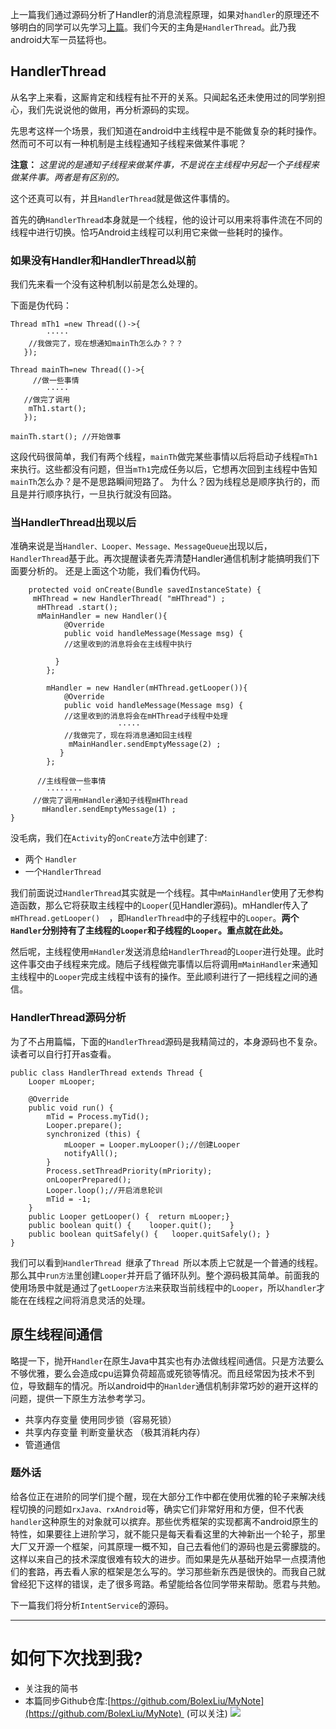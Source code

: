上一篇我们通过源码分析了Handler的消息流程原理，如果对`handler`的原理还不够明白的同学可以先学习[上篇](http://www.jianshu.com/p/6f25729ef62a)。我们今天的主角是`HandlerThread`。此乃我android大军一员猛将也。


## HandlerThread
从名字上来看，这厮肯定和线程有扯不开的关系。只闻起名还未使用过的同学别担心，我们先说说他的做用，再分析源码的实现。

先思考这样一个场景，我们知道在android中主线程中是不能做复杂的耗时操作。然而可不可以有一种机制是主线程通知子线程来做某件事呢？

**注意：** *这里说的是通知子线程来做某件事，不是说在主线程中另起一个子线程来做某件事。两者是有区别的。*

这个还真可以有，并且`HandlerThread`就是做这件事情的。

首先的确`HandlerThread`本身就是一个线程，他的设计可以用来将事件流在不同的线程中进行切换。恰巧Android主线程可以利用它来做一些耗时的操作。

### 如果没有Handler和HandlerThread以前
我们先来看一个没有这种机制以前是怎么处理的。

下面是伪代码：

```
Thread mTh1 =new Thread(()->{
        ·····
    //我做完了，现在想通知mainTh怎么办？？？
   });

Thread mainTh=new Thread(()->{
     //做一些事情
        ·····
   //做完了调用
    mTh1.start();
   });

mainTh.start(); //开始做事

```

这段代码很简单，我们有两个线程，`mainTh`做完某些事情以后将启动子线程`mTh1`来执行。这些都没有问题，但当`mTh1`完成任务以后，它想再次回到主线程中告知`mainTh`怎么办？是不是思路瞬间短路了。
为什么？因为线程总是顺序执行的，而且是并行顺序执行，一旦执行就没有回路。


### 当HandlerThread出现以后

准确来说是当`Handler、Looper、Message、MessageQueue`出现以后，`HandlerThread`基于此。再次提醒读者先弄清楚Handler通信机制才能搞明我们下面要分析的。
还是上面这个功能，我们看伪代码。

```
    protected void onCreate(Bundle savedInstanceState) {
     mHThread = new HandlerThread( "mHThread") ;
      mHThread .start();
      mMainHandler = new Handler(){
            @Override
            public void handleMessage(Message msg) {
            //这里收到的消息将会在主线程中执行

          }
        };

        mHandler = new Handler(mHThread.getLooper()){
            @Override
            public void handleMessage(Message msg) {
            //这里收到的消息将会在mHThread子线程中处理
                        ·····
            //我做完了，现在将消息通知回主线程
             mMainHandler.sendEmptyMessage(2) ;
           }
        };

      //主线程做一些事情
        ········
     //做完了调用mHandler通知子线程mHThread
       mHandler.sendEmptyMessage(1) ;
}

```
没毛病，我们在`Activity`的`onCreate`方法中创建了:
- 两个 `Handler`
- 一个`HandlerThread`

我们前面说过`HandlerThread`其实就是一个线程。其中`mMainHandler`使用了无参构造函数，那么它将获取主线程中的`Looper`(见Handler源码)。mHandler传入了`mHThread.getLooper()  `，即`HandlerThread`中的子线程中的`Looper`。**两个`Handler`分别持有了主线程的`Looper`和子线程的`Looper`。重点就在此处。**

然后呢，主线程使用`mHandler`发送消息给`HandlerThread`的`Looper`进行处理。此时这件事交由子线程来完成。随后子线程做完事情以后将调用`mMainHandler`来通知主线程中的`Looper`完成主线程中该有的操作。至此顺利进行了一把线程之间的通信。

### HandlerThread源码分析

为了不占用篇幅，下面的`HandlerThread`源码是我精简过的，本身源码也不复杂。读者可以自行打开as查看。
```
public class HandlerThread extends Thread {
    Looper mLooper;

    @Override
    public void run() {
        mTid = Process.myTid();
        Looper.prepare();
        synchronized (this) {
            mLooper = Looper.myLooper();//创建Looper
            notifyAll();
        }
        Process.setThreadPriority(mPriority);
        onLooperPrepared();
        Looper.loop();//开启消息轮训
        mTid = -1;
    }
    public Looper getLooper() {  return mLooper;}
    public boolean quit() {    looper.quit();    }
    public boolean quitSafely() {   looper.quitSafely(); }
}
```
我们可以看到`HandlerThread `继承了`Thread `所以本质上它就是一个普通的线程。那么其中`run方法`里创建`Looper`并开启了循环队列。整个源码极其简单。前面我的使用场景中就是通过了`getLooper方法`来获取当前线程中的`Looper`，所以`handler`才能在在线程之间将消息灵活的处理。

## 原生线程间通信
略提一下，抛开`Handler`在原生Java中其实也有办法做线程间通信。只是方法要么不够优雅，要么会造成cpu运算负荷超高或死锁等情况。而且经常因为技术不到位，导致翻车的情况。所以android中的`Hanlder`通信机制非常巧妙的避开这样的问题，提供一下原生方法参考学习。
- 共享内存变量  使用同步锁（容易死锁）
-  共享内存变量 判断变量状态 （极其消耗内存）
- 管道通信

### 题外话

给各位正在进阶的同学们提个醒，现在大部分工作中都在使用优雅的轮子来解决线程切换的问题如`rxJava、rxAndroid`等，确实它们非常好用和方便，但不代表`handler`这种原生的对象就可以摈弃。那些优秀框架的实现都离不android原生的特性，如果要往上进阶学习，就不能只是每天看看这里的大神新出一个轮子，那里大厂又开源一个框架，问其原理一概不知，自己去看他们的源码也是云雾朦胧的。这样以来自己的技术深度很难有较大的进步。而如果是先从基础开始早一点摸清他们的套路，再去看人家的框架是怎么写的。学习那些新东西是很快的。而我自己就曾经犯下这样的错误，走了很多弯路。希望能给各位同学带来帮助。愿君与共勉。


下一篇我们将分析`IntentService`的源码。

---
# 如何下次找到我?
- 关注我的简书
- 本篇同步Github仓库:[https://github.com/BolexLiu/MyNote](https://github.com/BolexLiu/MyNote)  (可以关注)
![](http://upload-images.jianshu.io/upload_images/1110736-f0a700624e0723ae.png?imageMogr2/auto-orient/strip%7CimageView2/2/w/1240)